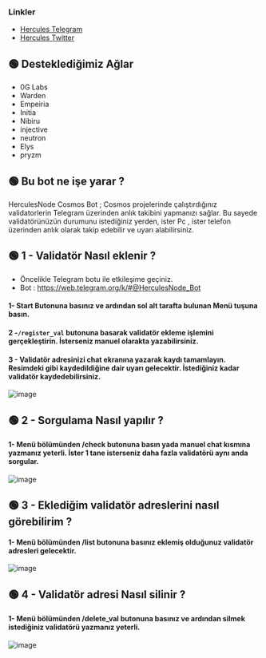### Linkler
 * [Hercules Telegram](https://t.me/HerculesNode)
 * [Hercules Twitter](https://twitter.com/Herculesnode)


## 🟢 Desteklediğimiz Ağlar

- 0G Labs
- Warden
- Empeiria
- Initia
- Nibiru
- injective
- neutron
- Elys
- pryzm

## 🟢 Bu bot ne işe yarar ?

HerculesNode Cosmos Bot ; Cosmos projelerinde çalıştırdığınız validatorlerin Telegram üzerinden anlık takibini yapmanızı sağlar. Bu sayede validatörünüzün durumunu istediğiniz yerden, ister Pc , ister telefon üzerinden anlık olarak takip edebilir ve uyarı alabilirsiniz.

## 🟢 1 - Validatör Nasıl eklenir ?

- Öncelikle Telegram botu ile etkileşime geçiniz.
- Bot : https://web.telegram.org/k/#@HerculesNode_Bot

#### 1- Start Butonuna basınız ve ardından sol alt tarafta bulunan Menü tuşuna basın. 
#### 2 -`/register_val` butonuna basarak validatör ekleme işlemini gerçekleştirin. İsterseniz manuel olarakta yazabilirsiniz. 
#### 3 - Validatör adresinizi chat ekranına yazarak kaydı tamamlayın. Resimdeki gibi kaydedildiğine dair uyarı gelecektir. İstediğiniz kadar validatör kaydedebilirsiniz. 

![image](https://github.com/user-attachments/assets/f3aa1f64-8c60-4487-85f7-e611e19be8ad)


## 🟢 2 - Sorgulama Nasıl yapılır ?

#### 1- Menü bölümünden /check butonuna basın yada manuel chat kısmına yazmanız yeterli. İster 1 tane isterseniz daha fazla validatörü aynı anda sorgular.

![image](https://github.com/user-attachments/assets/a6cf5ec3-495a-4a57-9754-2305e01ba579)

## 🟢 3 - Eklediğim validatör adreslerini nasıl görebilirim ?

#### 1- Menü bölümünden /list butonuna basınız eklemiş olduğunuz validatör adresleri gelecektir.

![image](https://github.com/user-attachments/assets/108aec47-d8ff-4eae-bdbf-f2698ddc093d)


## 🟢 4 - Validatör adresi Nasıl silinir ?

#### 1- Menü bölümünden /delete_val butonuna basınız ve ardından silmek istediğiniz validatörü yazmanız yeterli.

![image](https://github.com/user-attachments/assets/f17d51f4-ad74-4cc1-b18b-98f120e683c2)


